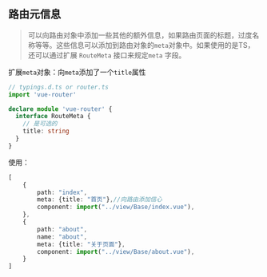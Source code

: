 

## 路由元信息

> 可以向路由对象中添加一些其他的额外信息，如果路由页面的标题，过度名称等等。这些信息可以添加到路由对象的`meta`对象中。如果使用的是TS，还可以通过扩展 `RouteMeta` 接口来规定`meta` 字段。

扩展`meta`对象：向`meta`添加了一个`title`属性

```ts
// typings.d.ts or router.ts
import 'vue-router'

declare module 'vue-router' {
  interface RouteMeta {
    // 是可选的
    title: string
  }
}
```

使用：

```ts
[
    {
        path: "index",
        meta: {title: "首页"},//向路由添加信心
        component: import("../view/Base/index.vue"),
    },
    {
        path: "about",
        name: "about",
        meta: {title: "关于页面"},
        component: import("../view/Base/about.vue"),
    }
]
```